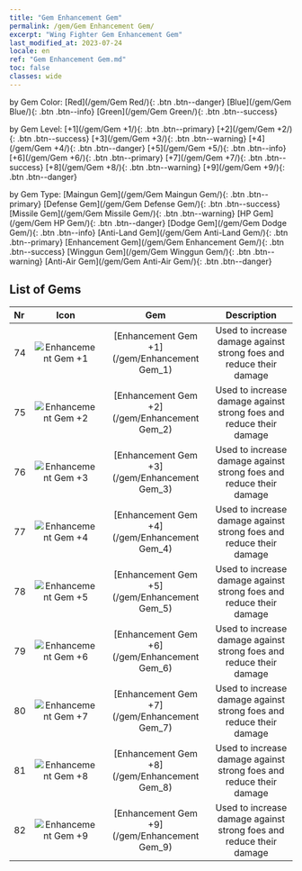 ```yaml
---
title: "Gem Enhancement Gem"
permalink: /gem/Gem Enhancement Gem/
excerpt: "Wing Fighter Gem Enhancement Gem"
last_modified_at: 2023-07-24
locale: en
ref: "Gem Enhancement Gem.md"
toc: false
classes: wide
---
```


  by Gem Color:  [Red](/gem/Gem Red/){: .btn .btn--danger}   [Blue](/gem/Gem Blue/){: .btn .btn--info}   [Green](/gem/Gem Green/){: .btn .btn--success} 

  by Gem Level:  [+1](/gem/Gem +1/){: .btn .btn--primary}   [+2](/gem/Gem +2/){: .btn .btn--success}   [+3](/gem/Gem +3/){: .btn .btn--warning}   [+4](/gem/Gem +4/){: .btn .btn--danger}   [+5](/gem/Gem +5/){: .btn .btn--info}   [+6](/gem/Gem +6/){: .btn .btn--primary}   [+7](/gem/Gem +7/){: .btn .btn--success}   [+8](/gem/Gem +8/){: .btn .btn--warning}   [+9](/gem/Gem +9/){: .btn .btn--danger} 

  by Gem Type:  [Maingun Gem](/gem/Gem Maingun Gem/){: .btn .btn--primary}   [Defense Gem](/gem/Gem Defense Gem/){: .btn .btn--success}   [Missile Gem](/gem/Gem Missile Gem/){: .btn .btn--warning}   [HP Gem](/gem/Gem HP Gem/){: .btn .btn--danger}   [Dodge Gem](/gem/Gem Dodge Gem/){: .btn .btn--info}   [Anti-Land Gem](/gem/Gem Anti-Land Gem/){: .btn .btn--primary}   [Enhancement Gem](/gem/Gem Enhancement Gem/){: .btn .btn--success}   [Winggun Gem](/gem/Gem Winggun Gem/){: .btn .btn--warning}   [Anti-Air Gem](/gem/Gem Anti-Air Gem/){: .btn .btn--danger} 

## List of Gems

  |  Nr | Icon |      Gem        |   Description   |
  |:----|:----:|:---------------:|:---------------:|
  | 74 | ![Enhancement Gem +1](/images/gem/bs3_img3.png) | [Enhancement Gem +1](/gem/Enhancement Gem_1) | Used to increase damage against strong foes and reduce their damage | 
  | 75 | ![Enhancement Gem +2](/images/gem/bs3_img3.png) | [Enhancement Gem +2](/gem/Enhancement Gem_2) | Used to increase damage against strong foes and reduce their damage | 
  | 76 | ![Enhancement Gem +3](/images/gem/bs3_img3.png) | [Enhancement Gem +3](/gem/Enhancement Gem_3) | Used to increase damage against strong foes and reduce their damage | 
  | 77 | ![Enhancement Gem +4](/images/gem/bs3_img3.png) | [Enhancement Gem +4](/gem/Enhancement Gem_4) | Used to increase damage against strong foes and reduce their damage | 
  | 78 | ![Enhancement Gem +5](/images/gem/bs3_img3.png) | [Enhancement Gem +5](/gem/Enhancement Gem_5) | Used to increase damage against strong foes and reduce their damage | 
  | 79 | ![Enhancement Gem +6](/images/gem/bs3_img3.png) | [Enhancement Gem +6](/gem/Enhancement Gem_6) | Used to increase damage against strong foes and reduce their damage | 
  | 80 | ![Enhancement Gem +7](/images/gem/bs3_img3.png) | [Enhancement Gem +7](/gem/Enhancement Gem_7) | Used to increase damage against strong foes and reduce their damage | 
  | 81 | ![Enhancement Gem +8](/images/gem/bs3_img3.png) | [Enhancement Gem +8](/gem/Enhancement Gem_8) | Used to increase damage against strong foes and reduce their damage | 
  | 82 | ![Enhancement Gem +9](/images/gem/bs3_img3.png) | [Enhancement Gem +9](/gem/Enhancement Gem_9) | Used to increase damage against strong foes and reduce their damage | 
